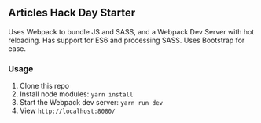## Articles Hack Day Starter

Uses Webpack to bundle JS and SASS, and a Webpack Dev Server with hot reloading. Has support for ES6 and processing SASS. Uses Bootstrap for ease.

### Usage

1. Clone this repo
2. Install node modules: `yarn install`
3. Start the Webpack dev server: `yarn run dev`
4. View `http://localhost:8080/`